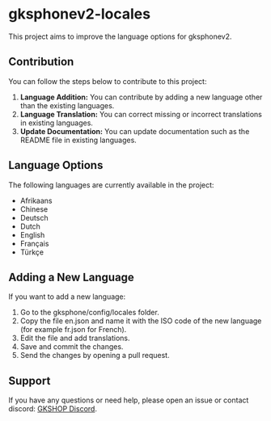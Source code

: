 # gksphonev2-locales

This project aims to improve the language options for gksphonev2.

## Contribution

You can follow the steps below to contribute to this project:

1. **Language Addition:** You can contribute by adding a new language other than the existing languages.
2. **Language Translation:** You can correct missing or incorrect translations in existing languages.
3. **Update Documentation:** You can update documentation such as the README file in existing languages.

## Language Options

The following languages are currently available in the project:

- Afrikaans
- Chinese
- Deutsch
- Dutch
- English
- Français
- Türkçe

## Adding a New Language

If you want to add a new language:

1. Go to the gksphone/config/locales folder.
2. Copy the file en.json and name it with the ISO code of the new language (for example fr.json for French).
3. Edit the file and add translations.
4. Save and commit the changes.
5. Send the changes by opening a pull request.

## Support

If you have any questions or need help, please open an issue or contact discord: [GKSHOP Discord](https://discord.gg/XUck63E).
